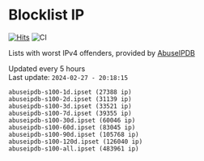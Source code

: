 # Blocklist IP

[![Hits](https://hits.seeyoufarm.com/api/count/incr/badge.svg?url=https%3A%2F%2Fgithub.com%2Fborestad%2Fblocklist-ip%2F&count_bg=%2379C83D&title_bg=%23555555&icon=&icon_color=%23E7E7E7&title=hits&edge_flat=false)](https://hits.seeyoufarm.com)  ![CI](https://img.shields.io/github/workflow/status/borestad/blocklist-ip/CI?style=flat-square)

Lists with worst IPv4 offenders, provided by [AbuseIPDB](https://www.abuseipdb.com/)

<!-- FOOTER-PLACEHOLDER -->
Updated every 5 hours<br>
Last update: `2024-02-27 - 20:18:15`
```
abuseipdb-s100-1d.ipset (27388 ip)
abuseipdb-s100-2d.ipset (31139 ip)
abuseipdb-s100-3d.ipset (33521 ip)
abuseipdb-s100-7d.ipset (39355 ip)
abuseipdb-s100-30d.ipset (60046 ip)
abuseipdb-s100-60d.ipset (83045 ip)
abuseipdb-s100-90d.ipset (105768 ip)
abuseipdb-s100-120d.ipset (126040 ip)
abuseipdb-s100-all.ipset (483961 ip)
```

